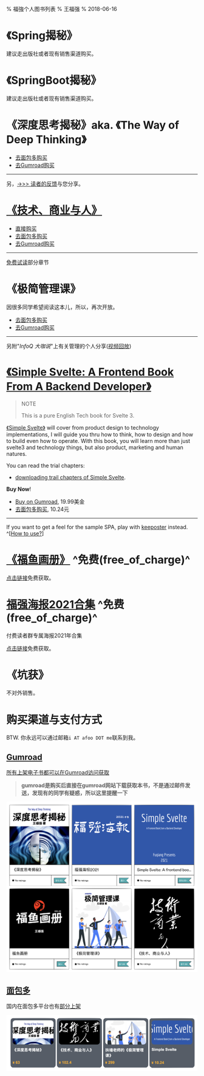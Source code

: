 %  福強个人图书列表
% 王福强
% 2018-06-16

# 《Spring揭秘》

建议走出版社或者现有销售渠道购买。

# 《SpringBoot揭秘》

建议走出版社或者现有销售渠道购买。

# 《深度思考揭秘》aka. 《The Way of Deep Thinking》 

- [去面包多购买](https://mianbaoduo.com/o/fgg)
- [去Gumroad购买](https://gumroad.com/l/BRmvgb)

---

另，[->>> 读者的反馈](book-readers-praise.html)与您分享。

# [《技术、商业与人》](https://afoo.me/afpay/?id=tbh)

- [直接购买](https://afoo.me/afpay/?id=tbh)
- [去面包多购买](https://mianbaoduo.com/o/fgg)
- [去Gumroad购买](https://gum.co/uLPkW)

---

[免费试读](books/技术_商业与人-免费试读.pdf)部分章节

# 《极简管理课》

因很多同学希望阅读这本儿，所以，再次开放。

- [去面包多购买](https://mianbaoduo.com/o/bread/YZ2WlZdq)
- [去Gumroad购买](https://gum.co/fANOaE)

---

另附"*InfoQ 大咖说*"上有关管理的个人分享([视频回放](https://youtu.be/tIPwf7KKinc))

<!-- [![](images/mgt_talk_cover.jpg)](https://youtu.be/tIPwf7KKinc) -->



# [《Simple Svelte: A Frontend Book From A Backend Developer》](https://wfq.gumroad.com/l/simple_svelte)

> NOTE
> 
> This is a pure English Tech book for Svelte 3. 

[《Simple Svelte》](https://wfq.gumroad.com/l/simple_svelte) will cover from product design to technology implementations, I will guide you thru how to think, how to design and how to build even how to operate. With this book, you will learn more than just svelte3 and technology things, but also product, marketing and human natures.

You can read the trial chapters: 

- [downloading trail chapters of Simple Svelte](https://afoo.me/books/SimpleSvelte_Trial_Edition.pdf).

**Buy Now**!

- [Buy on Gumroad](https://wfq.gumroad.com/l/simple_svelte), 19.99美金
- [去面包多购买](https://mianbaoduo.com/o/bread/YpeTkp1s), 10.24元

---

If you want to get a feel for the sample SPA, play with [keeposter](https://poster.keevol.cn/) instead. ^[[How to use?](https://www.bilibili.com/video/BV1pg411F7jQ?share_source=copy_web)]



# [《福鱼画册》](https://wfq.gumroad.com/l/wKzbp) ^免费(free_of_charge)^

[点击链接](https://wfq.gumroad.com/l/wKzbp)免费获取。

# [福强海报2021合集](https://wfq.gumroad.com/l/fqhb2021) ^免费(free_of_charge)^

付费读者群专属海报2021年合集

[点击链接](https://wfq.gumroad.com/l/fqhb2021)免费获取。

# 《坑获》

不对外销售。


# 购买渠道与支付方式

BTW. 你永远可以通过邮箱`i AT afoo DOT me`联系到我。

## [Gumroad](https://wfq.gumroad.com/)

[所有上架电子书都可以在Gumroad访问获取](https://wfq.gumroad.com/l) 

> **gumroad是购买后直接在gumroad网站下载获取本书，不是通过邮件发送，发现有的同学有疑惑，所以这里提醒一下**

![](images/gumroad_list.png)

## [面包多](https://mianbaoduo.com/o/fgg)

国内在面包多平台也有[部分上架](https://mianbaoduo.com/o/fgg)

![](images/mianbaoduo_list.png)







